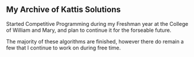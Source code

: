 ## My Archive of Kattis Solutions

Started Competitive Programming during my Freshman year at the College of William and Mary, and plan to continue it for the forseable future.

The majority of these algorithms are finished, however there do remain a few that I continue to work on during free time.